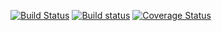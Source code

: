 [![Build Status](https://travis-ci.org/fingera/fingera_libc.svg?branch=master)](https://travis-ci.org/fingera/fingera_libc) [![Build status](https://ci.appveyor.com/api/projects/status/eq5s21ojjh0f7byb/branch/master?svg=true)](https://ci.appveyor.com/project/fingera/fingera-libc/branch/master)
[![Coverage Status](https://coveralls.io/repos/github/fingera/fingera_libc/badge.svg)](https://coveralls.io/github/fingera/fingera_libc)